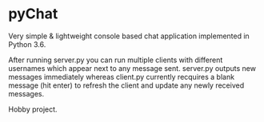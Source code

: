 # pyChat
Very simple &amp; lightweight console based chat application implemented in Python 3.6.

After running server.py you can run multiple clients with different usernames which appear next to any message sent. server.py outputs new messages
immediately whereas client.py currently recquires a blank message (hit enter) to refresh the client and update any newly received messages.

Hobby project.
